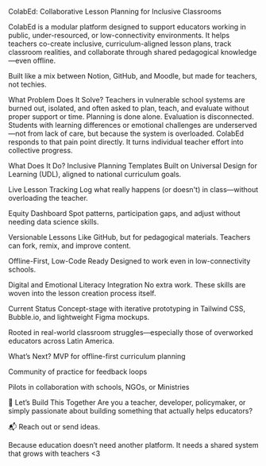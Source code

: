 ColabEd: Collaborative Lesson Planning for Inclusive Classrooms

ColabEd is a modular platform designed to support educators working in public, under-resourced, or low-connectivity environments. It helps teachers co-create inclusive, curriculum-aligned lesson plans, track classroom realities, and collaborate through shared pedagogical knowledge—even offline.

Built like a mix between Notion, GitHub, and Moodle, but made for teachers, not techies.


What Problem Does It Solve?
Teachers in vulnerable school systems are burned out, isolated, and often asked to plan, teach, and evaluate without proper support or time. Planning is done alone. Evaluation is disconnected. Students with learning differences or emotional challenges are underserved—not from lack of care, but because the system is overloaded.
ColabEd responds to that pain point directly. It turns individual teacher effort into collective progress.

What Does It Do?
 Inclusive Planning Templates
Built on Universal Design for Learning (UDL), aligned to national curriculum goals.

 Live Lesson Tracking
Log what really happens (or doesn't) in class—without overloading the teacher.

Equity Dashboard
Spot patterns, participation gaps, and adjust without needing data science skills.

Versionable Lessons
Like GitHub, but for pedagogical materials. Teachers can fork, remix, and improve content.

Offline-First, Low-Code Ready
Designed to work even in low-connectivity schools.

 Digital and Emotional Literacy Integration
No extra work. These skills are woven into the lesson creation process itself.

Current Status
Concept-stage with iterative prototyping in Tailwind CSS, Bubble.io, and lightweight Figma mockups.

Rooted in real-world classroom struggles—especially those of overworked educators across Latin America.

 What’s Next?
MVP for offline-first curriculum planning

Community of practice for feedback loops

Pilots in collaboration with schools, NGOs, or Ministries

🤝 Let’s Build This Together
Are you a teacher, developer, policymaker, or simply passionate about building something that actually helps educators?

📬 Reach out or send ideas.

Because education doesn’t need another platform.
It needs a shared system that grows with teachers <3
